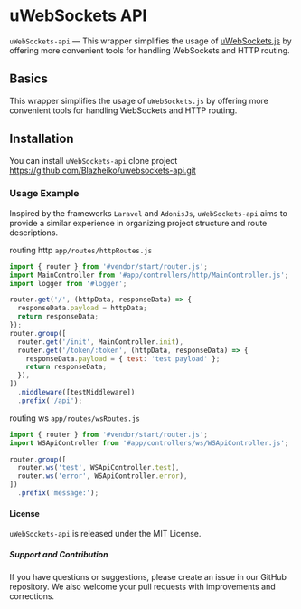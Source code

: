 # uWebSockets API

`uWebSockets-api` — This wrapper simplifies the usage of [uWebSockets.js](https://github.com/uNetworking/uWebSockets.js) by offering more convenient tools for handling WebSockets and HTTP routing.

## Basics

This wrapper simplifies the usage of `uWebSockets.js` by offering more convenient tools for handling WebSockets and HTTP routing.

## Installation

You can install `uWebSockets-api` clone project https://github.com/Blazheiko/uwebsockets-api.git

### Usage Example

Inspired by the frameworks `Laravel` and `AdonisJs`, `uWebSockets-api` aims to provide a similar experience in organizing project structure and route descriptions.

routing http `app/routes/httpRoutes.js`

```js
import { router } from '#vendor/start/router.js';
import MainController from '#app/controllers/http/MainController.js';
import logger from '#logger';

router.get('/', (httpData, responseData) => {
  responseData.payload = httpData;
  return responseData;
});
router.group([
  router.get('/init', MainController.init),
  router.get('/token/:token', (httpData, responseData) => {
    responseData.payload = { test: 'test payload' };
    return responseData;
  }),
])
  .middleware([testMiddleware])
  .prefix('/api');

```

routing ws `app/routes/wsRoutes.js`

```js
import { router } from '#vendor/start/router.js';
import WSApiController from '#app/controllers/ws/WSApiController.js';

router.group([
  router.ws('test', WSApiController.test),
  router.ws('error', WSApiController.error),
])
  .prefix('message:');

```

#### License

`uWebSockets-api` is released under the MIT License.

##### Support and Contribution

If you have questions or suggestions, please create an issue in our GitHub repository. We also welcome your pull requests with improvements and corrections.
